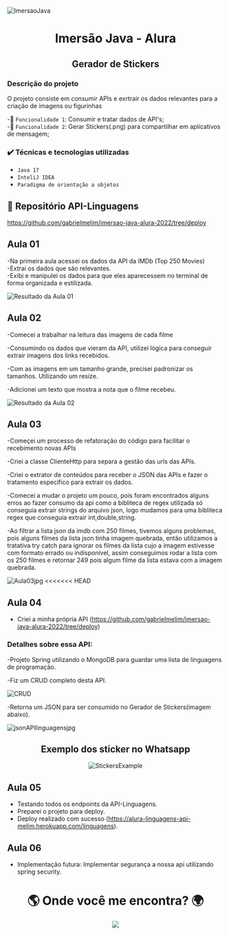 ![ImersaoJava](https://user-images.githubusercontent.com/41304141/180502973-63a87ed9-fb0b-4e77-a70b-b7543e41025a.jpg)

<h1 align="center">Imersão Java - Alura</h1>
<h2 align="center">Gerador de Stickers</h2>

<h3> Descrição do projeto </h3>

O projeto consiste em consumir APIs e exrtrair os dados relevantes para a criação de imagens ou figurinhas</br>

-🔨 `Funcionalidade 1`: Consumir e tratar dados de API's;</br>
-🔨 `Funcionalidade 2`: Gerar Stickers(.png) para compartilhar em aplicativos de mensagem;</br>


<h3> ✔️ Técnicas e tecnologias utilizadas </h3>
 
- ``Java 17``
- ``InteliJ IDEA``
- ``Paradigma de orientação a objetos``

## 📁 Repositório API-Linguagens

https://github.com/gabrielmelim/imersao-java-alura-2022/tree/deploy


## Aula 01

-Na primeira aula acessei os dados da API da IMDb (Top 250 Movies)</br>
-Extrai os dados que são relevantes.</br>
-Exibi e manipulei os dados para que eles aparecessem no terminal de forma organizada e estilizada.</br>

![Resultado da Aula 01](https://raw.githubusercontent.com/gabrielmelim/imgs/main/imersao-alura-2022/aula1.png)


## Aula 02

-Comecei a trabalhar na leitura das imagens de cada filme</br>

-Consumindo os dados que vieram da API, utilizei lógica para conseguir extrair imagens dos links recebidos. </br>

-Com as imagens em um tamanho grande, precisei padronizar os tamanhos. Utilizando um resize.</br>

-Adicionei um texto que mostra a nota que o filme recebeu.</br>

![Resultado da Aula 02](https://raw.githubusercontent.com/gabrielmelim/imgs/main/imersao-alura-2022/giff-aula2.gif)

## Aula 03

-Começei um processo de refatoração do código para facilitar o recebimento novas APIs</br>

-Criei a classe ClienteHttp para separa a gestão das urls das APIs.</br>

-Criei o extrator de conteúdos para receber o JSON das APIs e fazer o tratamento específico para extrair os dados.</br>

-Comecei a mudar o projeto um pouco, pois foram encontrados alguns erros ao fazer consumo da api como a bibliteca de regex utilizada só conseguia extrair strings do arquivo json, logo mudamos para uma bibliteca regex que conseguia extrair int,double,string.

-Ao filtrar a lista json da imdb com 250 filmes, tivemos alguns problemas, pois alguns filmes da lista json tinha imagem quebrada, então utilizamos a tratativa try catch para ignorar os filmes da lista cujo a imagem estivesse com formato errado ou indisponível, assim conseguimos rodar a lista com os 250 filmes e retornar 249 pois algum filme da lista estava com a imagem quebrada.

![Aula03jpg](https://raw.githubusercontent.com/gabrielmelim/imgs/main/imersao-alura-2022/aula3-imdb-horz.jpg)
<<<<<<< HEAD


</div>

## Aula 04 

- Criei a minha própria API (https://github.com/gabrielmelim/imersao-java-alura-2022/tree/deploy)</br>

<h3>Detalhes sobre essa API:</h3>

-Projeto Spring utilizando o MongoDB para guardar uma lista de linguagens de programação.

-Fiz um CRUD completo desta API.

![CRUD](https://raw.githubusercontent.com/gabrielmelim/imgs/main/imersao-alura-2022/crud.png)

-Retorna um JSON para ser consumido no Gerador de Stickers(imagem abaixo).

![jsonAPIlinguagensjpg](https://raw.githubusercontent.com/gabrielmelim/imgs/main/imersao-alura-2022/Json.png)


<h2 align="center">Exemplo dos sticker no Whatsapp</h2>

<div align="center">

![StickersExample](https://raw.githubusercontent.com/gabrielmelim/imgs/main/imersao-alura-2022/exemplo.png)

 </div>
 
## Aula 05
- Testando todos os endpoints da API-Linguagens. </br>
- Preparei o projeto para deploy.</br>
- Deploy realizado com sucesso (https://alura-linguagens-api-melim.herokuapp.com/linguagens).</br>

## Aula 06

- Implementação futura: Implementar segurança a nossa api utilizando spring security.

<h1 align="center">🌎 Onde você me encontra? 🌍</h1>

                                    
<div align="center" > 
  <a href="https://www.linkedin.com/in/gabrielmelim/" target="_blank"><img src="https://img.shields.io/badge/-LinkedIn-%230077B5?style=for-the-badge&logo=linkedin&logoColor=white" target="_blank"></a> 
</div

